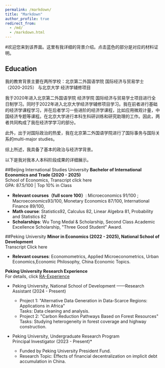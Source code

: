 ```yaml
---
permalink: /markdown/
title: "Markdown"
author_profile: true
redirect_from: 
  - /md/
  - /markdown.html
---
```

#欢迎您来到该界面。这里有我详细的背景介绍。点击蓝色的部分是对应的材料证明。

## Education
我的教育背景主要在两所学校：北京第二外国语学院 国际经济与贸易学士（2020-2025） 与北京大学 经济学辅修项目

我于2020年进入北京第二外国语学院 经济学院 国际经济与贸易学士项目进行全日制学习。同时于2022年进入北京大学经济学辅修项目学习。我在前者进行基础的经济学课程学习，并在后者学习一些进阶的经济学课程，比如应用微观计量，中国经济专题等课程。在北京大学进行本科生科研训练和研究助理的工作。因此，两者共同构成了我在经济学学习的部分。

此外，出于对国际政治的热爱，我在北京第二外国语学院进行了国际事务与国际关系的multi-major studies。

综上所述，我具备了基本的政治与经济学背景。

以下是我对我本人本科阶段成果的详细展示。

##Beijing International Studies University
  **Bachelor of International Economics and Trade (2020 - 2025)**  
  School of Economics,                                Transcript click here
  <br/>GPA: 87.5/100 | Top 10% in Class  
  - __Relevant courses（full score 100）__: Microeconomics 91/100 ; Macroeconomics93/100, Monetary Economics 87/100, International Finance 89/100,   
  - __Math course__: Statistics92, Calculus 82, Linear Algebra 81, Probability and Statistics 82 
  - __Scholarships__: Wu Tong Medal & Scholarship, Second Class Academic Excellence Scholarship, "Three Good Student" Award.




##Peking University
  **Minor in Economics (2022 - 2025), National School of Development**<br/>Transcript Click here
  - __Relevant courses__: Economometrics, Applied Microeconometrics, Urban Economics,Economic Philosophy, China Economic Topics.  

  **Peking University Research Experience**
<br/>For details, click [RA-Experience](https://hongtao021022.github.io/talks/)

- Peking University, National School of Development ——Research Assistant (2024 - Present)  
  - Project 1: "Alternative Data Generation in Data-Scarce Regions: Applications in Africa"  
    Tasks: Data cleaning and analysis.  
  - Project 2: "Carbon Reduction Pathways Based on Forest Resources"  
    Tasks: Studying heterogeneity in forest coverage and highway construction.

- Peking University, Undergraduate Research Program  
  Principal Investigator (2023 - Present)*  
  - Funded by Peking University President Fund.  
  - Research Topic: Effects of financial decentralization on implicit debt accumulation in China.  

